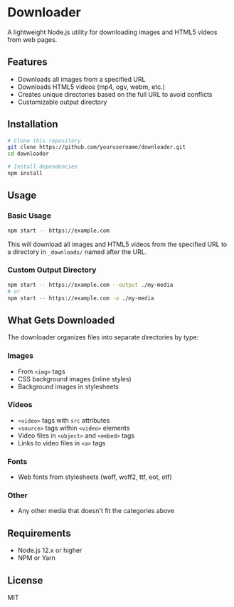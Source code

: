 # Downloader

A lightweight Node.js utility for downloading images and HTML5 videos from web pages.

## Features

- Downloads all images from a specified URL
- Downloads HTML5 videos (mp4, ogv, webm, etc.)
- Creates unique directories based on the full URL to avoid conflicts
- Customizable output directory

## Installation

```bash
# Clone this repository
git clone https://github.com/yourusername/downloader.git
cd downloader

# Install dependencies
npm install
```

## Usage

### Basic Usage

```bash
npm start -- https://example.com
```

This will download all images and HTML5 videos from the specified URL to a directory in `_downloads/` named after the URL.

### Custom Output Directory

```bash
npm start -- https://example.com --output ./my-media
# or
npm start -- https://example.com -o ./my-media
```

## What Gets Downloaded

The downloader organizes files into separate directories by type:

### Images

- From `<img>` tags
- CSS background images (inline styles)
- Background images in stylesheets

### Videos

- `<video>` tags with `src` attributes
- `<source>` tags within `<video>` elements
- Video files in `<object>` and `<embed>` tags
- Links to video files in `<a>` tags

### Fonts

- Web fonts from stylesheets (woff, woff2, ttf, eot, otf)

### Other

- Any other media that doesn't fit the categories above

## Requirements

- Node.js 12.x or higher
- NPM or Yarn

## License

MIT
